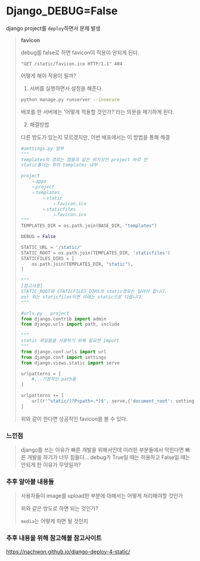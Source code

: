 # Django_DEBUG=False

django project를 `deploy`하면서 문제 발생

>**favicon**
>
>debug를 false로 하면 favicon이 적용이 안되게 된다.
>
>`"GET /static/favicon.ico HTTP/1.1" 404`
>
>
>
>어떻게 해야 적용이 될까?
>
>1. 서버를 실행하면서 설정을 해준다.
>
>   ```bash
>   python manage.py runserver --insecure
>   ```
>
>   배포를 한 서버에는 '어떻게 적용할 것인가?'라는 의문을 제기하게 된다.
>
>2. 해결방법
>
>   다른 방도가 있는지 모르겠지만, 이번 배포에서는 이 방법을 통해 해결
>
>   ```python
>   #settings.py 일부
>   """
>   templates의 경로는 앱들과 같은 위치상인 project 바로 안
>   static폴더는 위의 templates 내부
>   
>   project
>   	ㄴapps
>   	ㄴproject
>   	ㄴtemplates
>   		ㄴstatic
>   			ㄴfavicon.ico
>   		ㄴstaticfiles
>   			ㄴfavicon.ico
>   """
>   TEMPLATES_DIR = os.path.join(BASE_DIR, "templates")
>   
>   DEBUG = False
>   
>   STATIC_URL = '/static/'
>   STATIC_ROOT = os.path.join(TEMPLATES_DIR, 'staticfiles')
>   STATICFILES_DIRS = [
>       os.path.join(TEMPLATES_DIR, "static"),
>   ]
>   
>   """
>   [참고사항]
>   STATIC_ROOT와 STATICFILES_DIRS의 static경로는 달라야 합니다.
>   ex) 위는 staticfiles이면 아래는 static으로 다릅니다.
>   """
>   ```
>
>   ```python
>   #urls.py _ project
>   from django.contrib import admin
>   from django.urls import path, include
>   
>   """
>   static 파일들을 사용하기 위해 필요한 import
>   """
>   from django.conf.urls import url
>   from django.conf import settings
>   from django.views.static import serve
>   
>   urlpatterns = [
>   	#...기본적인 path들
>   ]
>   
>   urlpatterns += [
>       url(r'^static/(?P<path>.*)$', serve,{'document_root': settings.STATIC_ROOT}),
>   ]
>   ```
>
>   위와 같이 한다면 성공적인 favicon을 볼 수 있다.



### 느낀점

> django를 쓰는 이유가 빠른 개발을 위해서인데 이러한 부분들에서 막힌다면 빠른 개발을 하기가 너무 힘들다... debug가 True일 때는 허용하고 False일 때는 안되게 한 이유가 무엇일까?



### 추후 알아볼 내용들

> 사용자들이 image를 upload한 부분에 대해서는 어떻게 처리해야할 것인가
>
> 위와 같은 방도로 하면 되는 것인가?
>
> `media`는 어떻게 하면 될 것인지



### 추후 내용을 위해 참고해볼 참고사이트

<https://nachwon.github.io/django-deploy-4-static/>